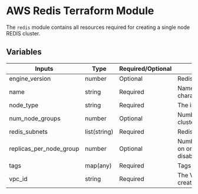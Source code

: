 # AWS Redis Terraform Module

The `redis` module contains all resources required for creating a single node REDIS cluster.

## Variables

| Inputs                  | Type         | Required/Optional | <div style="width:420px">Description</div>                                                                              | Default |
|-------------------------|--------------|-------------------|-------------------------------------------------------------------------------------------------------------------------|---------|
| engine_version          | number       | Optional          | Redis cache clusters engine version                                                                                     | `6.2`   |
| name                    | string       | Required          | Name of our redis cluster (must be less than 34 characters)                                                             |         |
| node_type               | string       | Required          | The instance class used, e.g., cache.m4.large                                                                           | `""`    |
| num_node_groups         | number       | Optional          | Number of node groups in a redis cluster (>1 enables cluster mode)                                                      | `2`     |
| redis_subnets           | list(string) | Required          | Redis subnets (contain at least 2 subnets)                                                                              |         |
| replicas_per_node_group | number       | Optional          | Number of replicas per node group with cluster mode on or number of cache clusters when cluster mode is disabled         | `2`     |
| tags                    | map(any)     | Required          | Tags for AWS resources                                                                                                  |         |
| vpc_id                  | string       | Required          | The VPC ID where the redis instance/cluster will be created                                                             |         |
